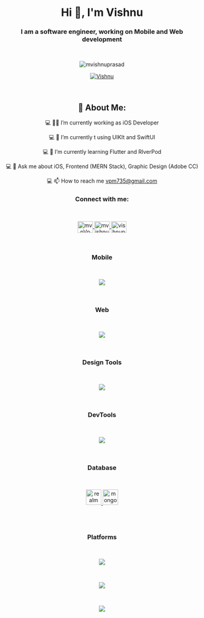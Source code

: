 
<h1 align="center">Hi 👋, I'm Vishnu</h1>

<h3 align="center">I am a software engineer, working on Mobile and Web development</h3>

<br>

<p align="center">
  <img src="https://komarev.com/ghpvc/?username=mvishnuprasad&label=Profile%20views&color=0e75b6&style=flat" alt="mvishnuprasad">
</p>

<p align="center">
  <a href="https://twitter.com/mvpVpm" target="blank">
    <img src="https://img.shields.io/twitter/follow/Vishnu?logo=twitter&style=for-the-badge" alt="Vishnu">
  </a>
</p>

<br>


  <h2 align="center">💫 About Me:</h2>
<p align="center">
  <p align="center">💻 👷‍♂️ I’m currently working as iOS Developer</p>
  <p align="center">💻 🌱 I’m currently t using UIKIt and SwiftUI</p>
  <p align="center">💻 🌱 I’m currently learning Flutter and RIverPod</p>
  <p align="center">💻 💬 Ask me about iOS, Frontend (MERN Stack), Graphic Design (Adobe CC)</p>
  <p align="center">💻 📫 How to reach me <a href="mailto:vpm735@gmail.com">vpm735@gmail.com</a></p>
</p>



<h3 align="center">Connect with me:</h3>

<br>


<p align="center">
  <a href="https://twitter.com/mvpVpm" target="blank">
    <img align="center" src="https://skillicons.dev/icons?i=twitter" alt="mvpVpm" height="30" width="40"  ">
  </a>


  <a href="https://linkedin.com/in/mvishnuprasad" target="blank">
    <img align="center" src="https://skillicons.dev/icons?i=linkedin" alt="mvishnuprasad" height="30" width="40"  ">
  </a>
  

  
  
  <a href="https://www.behance.net/vishnuprasadm" target="blank">
    <img align="center" src="https://raw.githubusercontent.com/rahuldkjain/github-profile-readme-generator/master/src/images/icons/Social/behance.svg" alt="vishnuprasadm" height="30" width="40" ">
  </a>
  
</p>

<br>

<h3 align="center">Mobile</h3>

<br>

<p align="center">
  <a href="https://skillicons.dev">
    <img src="https://skillicons.dev/icons?i=swift,flutter,dart,react" />
  </a>
</p>

<br>

<h3 align="center">Web</h3>

<br>
<p align="center">
  <a href="https://skillicons.dev">
    <img src="https://skillicons.dev/icons?i=html,css,nodejs,react" />
  </a>
</p>

<br>

<h3 align="center">Design Tools</h3>

<br>
<p align="center">
  <a href="https://skillicons.dev">
    <img src="https://skillicons.dev/icons?i=git,github,xd,postman,powershell" />
  </a>
</p>

<br>
<h3 align="center">DevTools</h3>

<br>
<p align="center">
  <a href="https://skillicons.dev">
    <img src="https://skillicons.dev/icons?i=figma,ai,ps" />
  </a>
</p>

<br>

<h3 align="center">Database</h3>

<br>



<p align="center">
  <a href="https://realm.io/" target="_blank" rel="noreferrer">
    <img src="https://raw.githubusercontent.com/bestofjs/bestofjs-webui/8665e8c267a0215f3159df28b33c365198101df5/public/logos/realm.svg" alt="realm" width="40" height="40" ">
  </a>
 
  <a href="https://www.mongodb.com/" target="_blank" rel="noreferrer">
    <img src="https://skillicons.dev/icons?i=mongodb" alt="mongodb" width="40" height="40" ">
  </a>
</p>

<br>

<br>

<h3 align="center">Platforms</h3>

<br>

<p align="center">
  <a href="https://skillicons.dev">
    <img src="https://skillicons.dev/icons?i=windows,ubuntu,apple" />
  </a>
</p>

<br>
<p align="center">
<a href="https://github.com/mvishnuprasad?tab=repositories">
  <img align="center" src="https://github-readme-stats.vercel.app/api?username=mvishnuprasad&theme=blue-green&show_icons=true" />
</a>
</p>

<br>
<p align="center">
<a href="https://github.com/mvishnuprasad?tab=repositories">
  <img align="center" src="https://github-readme-stats.vercel.app/api/top-langs/?username=mvishnuprasad&langs_count=18" />
</a>
</p>


